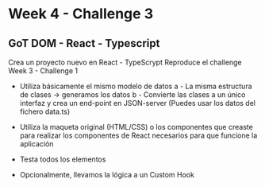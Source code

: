 # Week 4 - Challenge 3

## GoT DOM - React - Typescript

Crea un proyecto nuevo en React - TypeScrypt
Reproduce el challenge Week 3 - Challenge 1

- Utiliza básicamente el mismo modelo de datos
  a - La misma estructura de clases -> generamos los datos
  b - Convierte las clases a un único interfaz y crea un end-point en JSON-server
    (Puedes usar los datos del fichero data.ts)

- Utiliza la maqueta original (HTML/CSS) o los componentes que creaste
para realizar los componentes de React necesarios para que funcione la aplicación

- Testa todos los elementos

- Opcionalmente, llevamos la lógica a un Custom Hook
